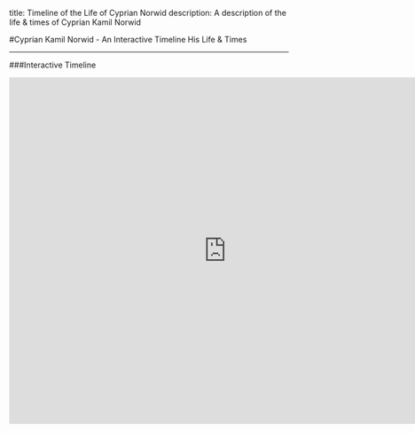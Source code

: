 title: Timeline of the Life of Cyprian Norwid
description: A description of the life & times of Cyprian Kamil Norwid

#Cyprian Kamil Norwid - An Interactive Timeline
His Life & Times

---
###Interactive Timeline

<iframe src="https://osuch.com/palace/wp-admin/admin-ajax.php?action=h5p_embed&id=3" width="782" height="625" frameborder="0" allowfullscreen="allowfullscreen"></iframe><script src="https://osuch.com/palace/wp-content/plugins/h5p/h5p-php-library/js/h5p-resizer.js" charset="UTF-8"></script>
